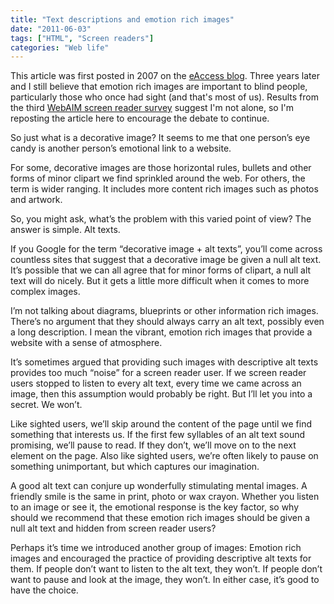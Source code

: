 ```yaml
---
title: "Text descriptions and emotion rich images"
date: "2011-06-03"
tags: ["HTML", "Screen readers"]
categories: "Web life"
---
```


This article was first posted in 2007 on the [eAccess blog](http://www.headstar.com/eablive/?p=106). Three years later and I still believe that emotion rich images are important to blind people, particularly those who once had sight (and that's most of us). Results from the third [WebAIM screen reader survey](http://webaim.org/projects/screenreadersurvey/#images) suggest I'm not alone, so I'm reposting the article here to encourage the debate to continue.

So just what is a decorative image? It seems to me that one person’s eye candy is another person’s emotional link to a website.

For some, decorative images are those horizontal rules, bullets and other forms of minor clipart we find sprinkled around the web. For others, the term is wider ranging. It includes more content rich images such as photos and artwork.

So, you might ask, what’s the problem with this varied point of view? The answer is simple. Alt texts.

If you Google for the term “decorative image + alt texts”, you’ll come across countless sites that suggest that a decorative image be given a null alt text. It’s possible that we can all agree that for minor forms of clipart, a null alt text will do nicely. But it gets a little more difficult when it comes to more complex images.

I’m not talking about diagrams, blueprints or other information rich images. There’s no argument that they should always carry an alt text, possibly even a long description. I mean the vibrant, emotion rich images that provide a website with a sense of atmosphere.

It’s sometimes argued that providing such images with descriptive alt texts provides too much “noise” for a screen reader user. If we screen reader users stopped to listen to every alt text, every time we came across an image, then this assumption would probably be right. But I’ll let you into a secret. We won’t.

Like sighted users, we’ll skip around the content of the page until we find something that interests us. If the first few syllables of an alt text sound promising, we’ll pause to read. If they don’t, we’ll move on to the next element on the page. Also like sighted users, we’re often likely to pause on something unimportant, but which captures our imagination.

A good alt text can conjure up wonderfully stimulating mental images. A friendly smile is the same in print, photo or wax crayon. Whether you listen to an image or see it, the emotional response is the key factor, so why should we recommend that these emotion rich images should be given a null alt text and hidden from screen reader users?

Perhaps it’s time we introduced another group of images: Emotion rich images and encouraged the practice of providing descriptive alt texts for them. If people don’t want to listen to the alt text, they won’t. If people don’t want to pause and look at the image, they won’t. In either case, it’s good to have the choice.
